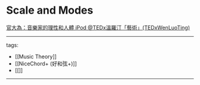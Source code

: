 # Scale and Modes

[官大為：音樂家的理性和人體 iPod @TEDx溫羅汀「藝術」(TEDxWenLuoTing)](https://www.youtube.com/watch?v=hkMLzn6Gjv4)



---
tags:
  - [[Music Theory]]
  - [[NiceChord+ (好和弦+)]]
  - [[]]
---

